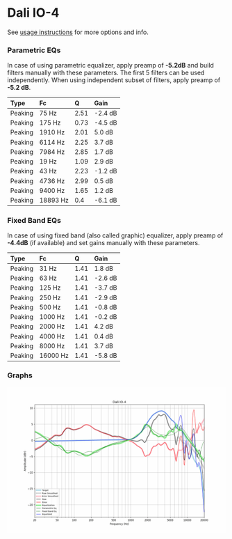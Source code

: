 # Dali IO-4
See [usage instructions](https://github.com/jaakkopasanen/AutoEq#usage) for more options and info.

### Parametric EQs
In case of using parametric equalizer, apply preamp of **-5.2dB** and build filters manually
with these parameters. The first 5 filters can be used independently.
When using independent subset of filters, apply preamp of **-5.2 dB**.

| Type    | Fc       |    Q | Gain    |
|:--------|:---------|:-----|:--------|
| Peaking | 75 Hz    | 2.51 | -2.4 dB |
| Peaking | 175 Hz   | 0.73 | -4.5 dB |
| Peaking | 1910 Hz  | 2.01 | 5.0 dB  |
| Peaking | 6114 Hz  | 2.25 | 3.7 dB  |
| Peaking | 7984 Hz  | 2.85 | 1.7 dB  |
| Peaking | 19 Hz    | 1.09 | 2.9 dB  |
| Peaking | 43 Hz    | 2.23 | -1.2 dB |
| Peaking | 4736 Hz  | 2.99 | 0.5 dB  |
| Peaking | 9400 Hz  | 1.65 | 1.2 dB  |
| Peaking | 18893 Hz | 0.4  | -6.1 dB |

### Fixed Band EQs
In case of using fixed band (also called graphic) equalizer, apply preamp of **-4.4dB**
(if available) and set gains manually with these parameters.

| Type    | Fc       |    Q | Gain    |
|:--------|:---------|:-----|:--------|
| Peaking | 31 Hz    | 1.41 | 1.8 dB  |
| Peaking | 63 Hz    | 1.41 | -2.6 dB |
| Peaking | 125 Hz   | 1.41 | -3.7 dB |
| Peaking | 250 Hz   | 1.41 | -2.9 dB |
| Peaking | 500 Hz   | 1.41 | -0.8 dB |
| Peaking | 1000 Hz  | 1.41 | -0.2 dB |
| Peaking | 2000 Hz  | 1.41 | 4.2 dB  |
| Peaking | 4000 Hz  | 1.41 | 0.4 dB  |
| Peaking | 8000 Hz  | 1.41 | 3.7 dB  |
| Peaking | 16000 Hz | 1.41 | -5.8 dB |

### Graphs
![](./Dali%20IO-4.png)